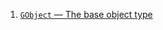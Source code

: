  1. [`GObject` — The base object type](https://developer.gnome.org/gobject/stable/gobject-The-Base-Object-Type.html)
